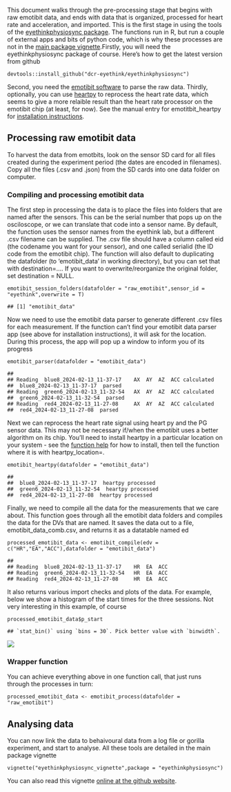 This document walks through the pre-processing stage that begins with
raw emotibit data, and ends with data that is organized, processed for
heart rate and acceleration, and imported. This is the first stage in
using the tools of the [eyethinkphysiosync
package](https://dcr-eyethink.github.io/eyethinkphysiosync/). The
functions run in R, but run a couple of external apps and bits of python
code, which is why these processes are not in the [main package
vignette](https://dcr-eyethink.github.io/eyethinkphysiosync/articles/eyethinkphysiosync_vignette.html).Firstly,
you will need the eyethinkphysiosync package of course. Here’s how to
get the latest version from github

    devtools::install_github("dcr-eyethink/eyethinkphysiosync")

Second, you need the [emotibit
software](https://github.com/EmotiBit/EmotiBit_Docs/blob/master/Getting_Started.md#Installing-EmotiBit-Software)
to parse the raw data. Thirdly, optionally, you can use
[heartpy](https://python-heart-rate-analysis-toolkit.readthedocs.io/en/latest/)
to reprocess the heart rate data, which seems to give a more relaible
result than the heart rate processor on the emotibit chip (at least, for
now). See the manual entry for emotitbit\_heartpy for [installation
instructions](https://dcr-eyethink.github.io/eyethinkphysiosync/reference/emotitbit_heartpy.html).

## Processing raw emotibit data

To harvest the data from emotbits, look on the sensor SD card for all
files created during the experiment period (the dates are encoded in
filenames). Copy all the files (.csv and .json) from the SD cards into
one data folder on computer.

### Compiling and processing emotibit data

The first step in processing the data is to place the files into folders
that are named after the sensors. This can be the serial number that
pops up on the osciloscope, or we can translate that code into a sensor
name. By default, the function uses the sensor names from the eyethink
lab, but a different .csv filename can be supplied. The .csv file should
have a column called eid (the codename you want for your sensor), and
one called serialid (the ID code from the emotibit chip). The function
will also default to duplicating the datafolder (to ‘emotibit\_data’ in
working directory), but you can set that with destination=…. If you want
to overwrite/reorganize the original folder, set destination = NULL.

    emotibit_session_folders(datafolder = "raw_emotibit",sensor_id = "eyethink",overwrite = T)

    ## [1] "emotibit_data"

Now we need to use the emotibit data parser to generate different .csv
files for each measurement. If the function can’t find your emotibit
data parser app (see above for installation instructions), it will ask
for the location. During this process, the app will pop up a window to
inform you of its progress

    emotibit_parser(datafolder = "emotibit_data")

    ## 
    ## Reading  blue8_2024-02-13_11-37-17    AX  AY  AZ  ACC calculated
    ##  blue8_2024-02-13_11-37-17  parsed
    ## Reading  green6_2024-02-13_11-32-54   AX  AY  AZ  ACC calculated
    ##  green6_2024-02-13_11-32-54  parsed
    ## Reading  red4_2024-02-13_11-27-08     AX  AY  AZ  ACC calculated
    ##  red4_2024-02-13_11-27-08  parsed

Next we can reprocess the heart rate signal using heart py and the PG
sensor data. This may not be necessary if/when the emotibit uses a
better algorithm on its chip. You’ll need to install heartpy in a
particular location on your system - see the [function
help](https://dcr-eyethink.github.io/eyethinkphysiosync/reference/emotitbit_heartpy.html)
for how to install, then tell the function where it is with
heartpy\_location=.

    emotibit_heartpy(datafolder = "emotibit_data")

    ## 
    ##  blue8_2024-02-13_11-37-17  heartpy processed
    ##  green6_2024-02-13_11-32-54  heartpy processed
    ##  red4_2024-02-13_11-27-08  heartpy processed

Finally, we need to compile all the data for the measurements that we
care about. This function goes through all the emotibit data folders and
compiles the data for the DVs that are named. It saves the data out to a
file, emotibit\_data\_comb.csv, and returns it as a datatable named ed

    processed_emotibit_data <- emotibit_compile(edv = c("HR","EA","ACC"),datafolder = "emotibit_data")

    ## 
    ## Reading  blue8_2024-02-13_11-37-17    HR  EA  ACC
    ## Reading  green6_2024-02-13_11-32-54   HR  EA  ACC
    ## Reading  red4_2024-02-13_11-27-08     HR  EA  ACC

It also returns various import checks and plots of the data. For
example, below we show a histogram of the start times for the three
sessions. Not very interesting in this example, of course

    processed_emotibit_data$p_start

    ## `stat_bin()` using `bins = 30`. Pick better value with `binwidth`.

![](/private/var/folders/rn/gp1l69bx3szcd4n0grjzm4b40000gp/T/RtmpRODie1/preview-cb3663b8ee9c.dir/preprocessing_emotibit_files/figure-markdown_strict/unnamed-chunk-6-1.png)

### Wrapper function

You can achieve everything above in one function call, that just runs
through the processes in turn:

    processed_emotibit_data <- emotibit_process(datafolder = "raw_emotibit")

## Analysing data

You can now link the data to behaivoural data from a log file or gorilla
experiment, and start to analyse. All these tools are detailed in the
main package vignette

    vignette("eyethinkphysiosync_vignette",package = "eyethinkphysiosync")

You can also read this vignette [online at the github
website](https://dcr-eyethink.github.io/eyethinkphysiosync/articles/eyethinkphysiosync_vignette.html).
